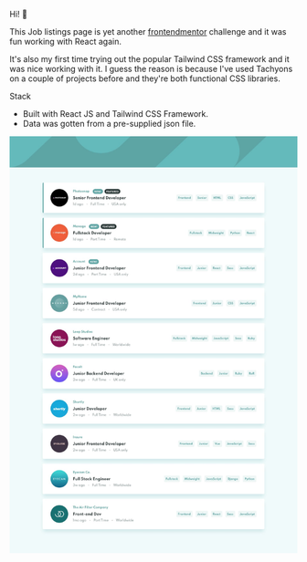 Hi! 👋

This Job listings page is yet another [frontendmentor](https://www.frontendmentor.io/) challenge and it was fun working with React again.

It's also my first time trying out the popular Tailwind CSS framework and it was nice working with it. I guess the reason is because I've used Tachyons on a couple of projects before and they're both functional CSS libraries. 


Stack
- Built with React JS and Tailwind CSS Framework.
- Data was gotten from a pre-supplied json file. 

![Screenshot](public/images/desktop-design.jpg)
